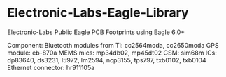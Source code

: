 # Electronic-Labs-Eagle-Library
Electronic-Labs Public Eagle PCB Footprints using Eagle 6.0+

Component:
Bluetooth modules from Ti: cc2564moda, cc2650moda
GPS module: eb-870a
MEMS mics: mp34db02, mp45dt02
GSM: sim68m
ICs: dp83640, ds3231, l5972, lm2594, ncp3155, tps797, txb0102, txb0104
Ethernet connector: hr911105a
